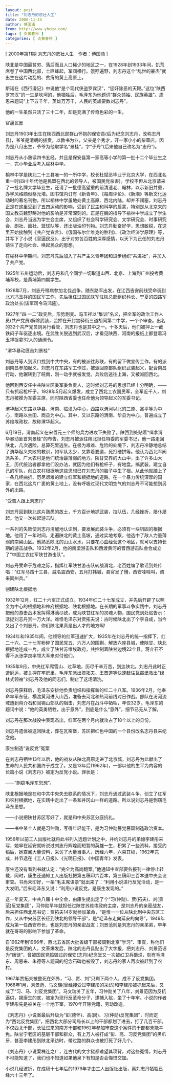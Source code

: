 ```yaml
---
layout: post
title: "刘志丹的悲壮人生"
date: 2000-11-15
author: 傅国涌
from: http://www.yhcqw.com/
tags: [ 炎黄春秋 ]
categories: [ 炎黄春秋 ]
---
```



[ 2000年第11期 刘志丹的悲壮人生　作者：傅国涌 ]


陕北是中国最贫穷、落后而且人口稀少的地区之一，在1928年到1933年间，饥荒席卷了中国西北部，土匪蜂起，军阀横行。饿殍遍野，刘志丹这个“乱世的豪杰”就出生在这片动乱的、贫瘠的黄土高原上。


斯诺在《西行漫记》中说他“是个现代侠盗罗宾汉”，“惩奸除恶的天鞭。”这位“陕西罗宾汉”的一生是坎坷的，他牺牲后，毛泽东为他题词“群众领袖、民族英雄”。周恩来题词“上下五千年，英雄万万千，人民的英雄要数刘志丹”。

他的一生虽然只活了三十二年，却是充满了传奇色彩的一生。

官逼民反


刘志丹1903年出生在陕西西北部群山怀抱的保安县(后为纪念刘志丹，改称志丹县)，爷爷是清朝的拔贡，以教书为业，父亲是个秀才，开一家小小的柴草店，因为是八月出生，爷爷为他取学名“景桂”，字“子丹”(后来他自己改名为“志丹”)。

刘志丹从小熟读四书五经，并且是保安县第一家高等小学的第一批十二个毕业生之一，完小毕业后考入榆林中学。


榆林中学是陕北二十三县唯一的一所中学，校长杜斌丞毕业于北京大学，在西北名重一时(四十年代他是民盟在西北的领导人，被国民党杀害)。学校不但从北京请来了一批名牌大学毕业生，还请了一批德高望重的前清遗老、翰林，以示新旧并重，办学风格颇似蔡元培。图书馆内订有《新青年》、《每周评论》、《新潮》等新文化运动时的著名刊物，所以榆林中学虽地处黄土高原、西北内陆，却并不闭塞，刘志丹正是在这里受到了五四运动的影响，受到了民主和科学的启蒙，特别是从北京来的国文教员魏野畴对他的影响是非常深刻的。正是在魏的指导下榆林中学成立了学生会，刘志丹当选为学生会主席，又组织了社会科学研究会、文学研究会、时事研究会、剧社、画社、篮球队等，还出版油印刊物。刘志丹勤奋好学，思想敏锐，在这里开始接触到《共产党宣言》、《俄国布尔什维克的胜利》、《政治经济学原理》等，并写下了小说《官逼民反》，出于对穷苦百姓的深厚感情，以天下为己任的刘志丹萌生了走向社会、唤起民众的思想。

在榆林中学期间，刘志丹先后加入了共产主义青年团和进步组织“共进社”，并加入了共产党。

1925年五卅运动后，刘志丹和几个同学一切取道山西、北京、上海到广州投考黄埔军校，是黄埔第四期学生。


1926年7月，刘志丹带病参加北伐战争，随东路军出发，在江西吉安前线受命调到北方冯玉祥的国民军工作，先后担任过国民联军驻陕总部组织科长、宁夏的四路军政治处长(该军司令马鸿逵)。


1927年“四·一二”政变后，形势剧变。冯玉祥以“集训”名义，把全军的政治工作人员(共产党员)解除武装，监押在开封宫驿街三道胡同第二中学，一个个审查。出名的32个共产党员则另行看管，刘志丹也是其中之一。十多天后，他们被押上一截铁闷子车驱逐出境。在武胜关脱逃到武汉后，才看见陕西、河南的报纸上都登着冯玉祥捉拿32人的通缉令。

“渭华暴动匪首刘景桂”


刘志丹等人到汉口找到中共中央，有的被派往苏联，有的留下做宣传工作，有的派到南昌参加起义，刘志丹在东路军工作过，被派回原部队组织武装起义，配合南昌行动，他辗转到了皖南，刚一动手就被发觉。兵败后逃往上海，又被派回西北。


他回到西安任中共陕甘区委军委负责人，这时候刘志丹的思想已经十分明确，——只有抓起枪杆子。1928年5月起义爆发，成立了西北工农国民军，全军近千人，刘志丹被推为军委主席，同时陕西省委也任命他为领导起义的军委书记。


渭华起义东路以华县、渭南、临潼为中心，西路以渭河以北的三原、富平等为中心，南路以兰田、商县为中心。其中，又以东路的渭南、华县为中心，普遍成立了苏维埃政权，故称渭华起义。


6月19日，渭南起义在宋哲元三个师的兵力进攻下失败了。陕西到处贴着“缉拿渭华暴动匪首刘景桂”的布告。刘志丹被派往陕北担任特委的军委书记，他一路走回陕北，几次遇险，总算死里逃生。在极为艰难、危险的处境下，刘志丹冷静地总结了渭华起义失败的教训，如军队太少，又靠着要道，死打硬拼等。他认为西北军阀派系多，广大农村是他们统治最薄弱的地方。陕甘交界的大山中，出了许多山大王，历代统治者都拿他们没办法，就因为他们有枪杆子，有地盘。搞武装，建立自己的军队，创立农村根据地这些思想已在刘志丹的脑子中生了根。从此他就踏上了一条几经曲折、历尽艰难的建立红军和根据地的道路。在一个暴力传统深厚的国家，在西北这片广袤的黄土地上，没有呼吸过现代文明空气的刘志丹不可能想到另外的出路。

“受苦人跟上刘志丹”

刘志丹回到陕北这片熟悉的故土，千方百计地抓武装，拉队伍，几经挫折，屡仆屡起。他又一次拉起游击队。


一系列的失败使刘志丹清醒地认识到，要发展武装斗争，必须有一块巩固的根据地。他用了一年时间，走遍陕北的黄土高坡，通过实地考察，他选中了敌人力量薄弱的南梁山区。他熟悉陕北的山山水水，只要花心血经营这个地区，就可以支持长期的游击战争。1932年2月，他的南梁游击队和西渡黄河的晋西游击队会合成立了“中国工农红军陕甘游击队”。

刘志丹受命于危难之际，指挥红军陕甘游击队转战渭北，老百姓编了歌谣到处传唱：“红军马踏十三县，威名震西安，五月打韩城，县官发了懵，西安哇哇叫，调来同州兵。”

创建陕北根据地


1932年12月，红二十六军正式成立，1934年红二十七军成立，并先后开辟了以照金为中心的根据地和神府根据地、陕北根据地。在长期的军事斗争实践中，刘志丹把他的游击战术发挥得淋漓尽致，成为陕甘红军的灵魂人物，国民党到处贴告示：活捉刘志丹赏一万大洋。难怪毛泽东对贾拓夫说：古时候陕北出了个李自成，当今又出了个刘志丹，你们陕北果真是出人才的地方啊!


1934年和1935年间，他领导的红军迅速扩大，1935年在刘志丹的统一指挥下，红二十六、二十七军粉碎了国民党五、六万人的围剿，解放六座县城，使陕甘、陕北根据地连成一片，成立了陕甘苏维埃政府，共控制着陕甘边境22个县。蒋介石不得不派张学良率领大军来对付他们。


1935年9月，中央红军爬雪山、过草地，历尽千辛万苦，到达陕北。刘志丹此时正遭厄运，被关押在牢房里，毛泽东派出贾拓夫、王首道等快速赶往瓦窑堡救出“绿林式领袖”刘志丹及他的同志们，制止了这场清洗。


刘志丹获释后，毛泽东安排他负责组织和指挥新的红二十八军。1936年2月，他奉命率军东征，横渡黄河进入山西，准备去河北和热河前线对日作战。部队在汾河流域遭到蒋介石和阎锡山部队的阻击，刘志丹在战斗中牺牲，年仅32岁。毛泽东的题词中说：“他的英勇牺牲，出于意外”，到底是什么“意外”，细节已无从了解。

刘志丹在那次战役中表现杰出，红军在两个月内就攻占了18个以上的县份。

刘志丹遗体被送回陕北，葬在瓦窑堡，苏区把红色中国的一个县份改名志丹县来纪念他。

康生制造“说反党”冤案


在刘志丹牺牲13年以后，他的战友从陕北高原走进了北京城，刘志丹为此献出了生命的人民共和国终于成立了。又是13年后(1962年)，一部以他的生平为内容的长篇小说《刘志丹》被定为反党小说。罪状是：

——“剽窃毛泽东思想”。

陕北根据地是在和中共中央失去联系的情况下，刘志丹通过武装斗争，创立了红军和农村根据地，在实践中走出了一条和井冈山一样的道路。所以说刘志丹是剽窃毛泽东思想。

——小说把陕甘苏区写好了，就是和中央苏区分庭抗礼。

——书中某个人就是习仲勋，写得年轻能干，是为习仲勋篡党篡国制造政治资本。


1956年以前工人出版社就将此书列入选题计划之中，并约刘志丹的弟媳李建彤来写，她早在延安就听说过刘志丹辉煌而短暂的英雄一生，积累了一些资料，接受约稿后，她查阅大量资料，采访了大量当事人，历经六年，六易其稿，1962年完成，并节选在《工人日报》、《光明日报》、《中国青年》发表。


康生还没有看到书就认定：“完全为高岗翻案。”他通知中宣部要各报刊一律停止转载，同时，康生还通知工人出版社把第五稿印六百本，第三稿印三百本送中央会议审查。书尚未印好，一条“毛主席语录”就出来了：“利用小说进行反党活动，是一大发明。”后来毛泽东又说：“利用小说反党，是康生发现的。”


这一年夏天，中共八届十中全会，由康生提出定了个“习(仲勋)、贾(拓夫)、刘(景范)反党集团”，习仲勋早年就担任过陕甘苏维埃政府主席，是刘志丹的亲密战友，后来担任西北局书记：贾拓夫14岁就参加革命，“是惟一一位从陕北到中央苏区工作，又从中央苏区长征到陕北的领导干部”，是“毛泽东走向延安的向导”，1949年成为第一任西安市长，也是刘志丹的亲密战友；刘景范则是刘志丹的亲弟弟，早年就在哥哥的影响下参加了革命。


自1962年到1966年，西北五省区大批省级干部被调到北京“学习”、审查，称他们是反党集团的人。文革爆发后，陕北的志丹县贴出了大字报，把刘志丹、刘景范诬为“叛徒”，曾被国民党捣毁过的保安(志丹)纪念堂又一次被红卫兵砸烂，刻有毛泽东、周恩来、朱德等人题词的纪念石碑也被毁了，刘志丹的家人再次被赶到了农村。


1967年贾拓夫被整死在郊外，“习、贾、刘”只剩下两个人，成不了反党集团。1968年1月，刘景范、马文瑞(曾经接受过李建彤的采访)和李建彤被抓起来后，又成了“习、马、刘反党集团”。马文瑞关了五年，习仲勋关了八年，刘景范因为反抗逼供，揭康生的底，被定为现行反革命分子，逮捕入狱，坐了十年牢。小说的作者李建彤先是被关在一个地下室，1970年开除党籍，劳动改造。


《刘志丹》小说案最后升级为“彭(德怀)、高(岗)、习(仲勋)反党集团”，时而定为“西北反党集团”，把西北大部分司局长以上的干部都划了进去，打了几百干部。不仅西北干部，长征过来的南方干部和1962年参加审查这个案件的干部都未能幸免。陕甘宁老区的基层干部和群众，有上万人被打成“彭、高、习反党集团”的黑爪牙，甚至李建彤到陕北采访时，带过路的群众也被打死了好几个。

《刘志丹》小说案株连之广，连古代的文字狱都难望其项背。对这些冤情，刘志丹不可能知道了，我们也不知道如果他泉下有知是否会悔恨交加。

小说几经波折，在成稿十七年后的1979年才由工人出版社出版，离刘志丹牺牲已经六十三年了。


